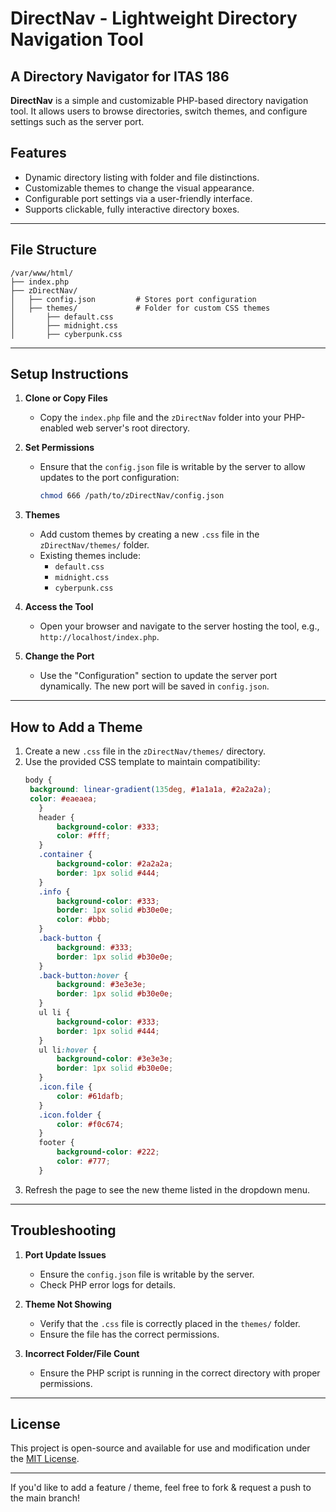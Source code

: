 # DirectNav - Lightweight Directory Navigation Tool
## A Directory Navigator for ITAS 186

**DirectNav** is a simple and customizable PHP-based directory navigation tool. It allows users to browse directories, switch themes, and configure settings such as the server port.

## Features
- Dynamic directory listing with folder and file distinctions.
- Customizable themes to change the visual appearance.
- Configurable port settings via a user-friendly interface.
- Supports clickable, fully interactive directory boxes.

---

## File Structure
```
/var/www/html/
├── index.php
├── zDirectNav/
│   ├── config.json         # Stores port configuration
│   ├── themes/             # Folder for custom CSS themes
│       ├── default.css
│       ├── midnight.css
│       ├── cyberpunk.css
```

---

## Setup Instructions

1. **Clone or Copy Files**
   - Copy the `index.php` file and the `zDirectNav` folder into your PHP-enabled web server's root directory.

2. **Set Permissions**
   - Ensure that the `config.json` file is writable by the server to allow updates to the port configuration:
     ```bash
     chmod 666 /path/to/zDirectNav/config.json
     ```

3. **Themes**
   - Add custom themes by creating a new `.css` file in the `zDirectNav/themes/` folder.
   - Existing themes include:
     - `default.css`
     - `midnight.css`
     - `cyberpunk.css`

4. **Access the Tool**
   - Open your browser and navigate to the server hosting the tool, e.g., `http://localhost/index.php`.

5. **Change the Port**
   - Use the "Configuration" section to update the server port dynamically. The new port will be saved in `config.json`.

---

## How to Add a Theme
1. Create a new `.css` file in the `zDirectNav/themes/` directory.
2. Use the provided CSS template to maintain compatibility:
   ```css
   body {
    background: linear-gradient(135deg, #1a1a1a, #2a2a2a);
    color: #eaeaea;
      }
      header {
          background-color: #333;
          color: #fff;
      }
      .container {
          background-color: #2a2a2a;
          border: 1px solid #444;
      }
      .info {
          background-color: #333;
          border: 1px solid #b30e0e;
          color: #bbb;
      }
      .back-button {
          background: #333;
          border: 1px solid #b30e0e;
      }
      .back-button:hover {
          background: #3e3e3e;
          border: 1px solid #b30e0e;
      }
      ul li {
          background-color: #333;
          border: 1px solid #444;
      }
      ul li:hover {
          background-color: #3e3e3e;
          border: 1px solid #b30e0e;
      }
      .icon.file {
          color: #61dafb;
      }
      .icon.folder {
          color: #f0c674;
      }
      footer {
          background-color: #222;
          color: #777;
      }
   ```
3. Refresh the page to see the new theme listed in the dropdown menu.

---

## Troubleshooting
1. **Port Update Issues**
   - Ensure the `config.json` file is writable by the server.
   - Check PHP error logs for details.

2. **Theme Not Showing**
   - Verify that the `.css` file is correctly placed in the `themes/` folder.
   - Ensure the file has the correct permissions.

3. **Incorrect Folder/File Count**
   - Ensure the PHP script is running in the correct directory with proper permissions.

---

## License
This project is open-source and available for use and modification under the [MIT License](LICENSE).

---

If you'd like to add a feature / theme, feel free to fork & request a push to the main branch!

